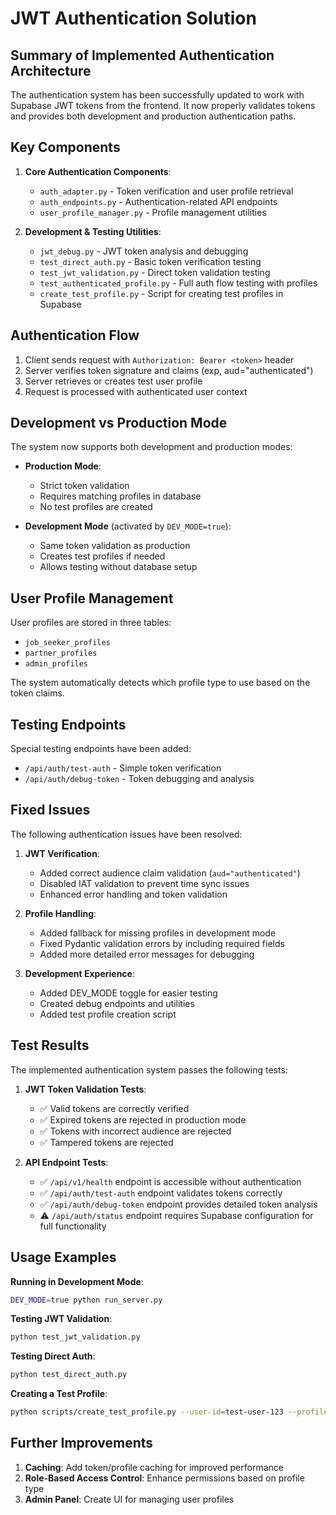 # JWT Authentication Solution

## Summary of Implemented Authentication Architecture

The authentication system has been successfully updated to work with Supabase JWT tokens from the frontend. It now properly validates tokens and provides both development and production authentication paths.

## Key Components

1. **Core Authentication Components**:
   - `auth_adapter.py` - Token verification and user profile retrieval
   - `auth_endpoints.py` - Authentication-related API endpoints
   - `user_profile_manager.py` - Profile management utilities

2. **Development & Testing Utilities**:
   - `jwt_debug.py` - JWT token analysis and debugging
   - `test_direct_auth.py` - Basic token verification testing
   - `test_jwt_validation.py` - Direct token validation testing
   - `test_authenticated_profile.py` - Full auth flow testing with profiles
   - `create_test_profile.py` - Script for creating test profiles in Supabase

## Authentication Flow

1. Client sends request with `Authorization: Bearer <token>` header
2. Server verifies token signature and claims (exp, aud="authenticated")
3. Server retrieves or creates test user profile
4. Request is processed with authenticated user context

## Development vs Production Mode

The system now supports both development and production modes:

- **Production Mode**:
  - Strict token validation
  - Requires matching profiles in database
  - No test profiles are created

- **Development Mode** (activated by `DEV_MODE=true`):
  - Same token validation as production
  - Creates test profiles if needed
  - Allows testing without database setup

## User Profile Management

User profiles are stored in three tables:
- `job_seeker_profiles`
- `partner_profiles`
- `admin_profiles`

The system automatically detects which profile type to use based on the token claims.

## Testing Endpoints

Special testing endpoints have been added:
- `/api/auth/test-auth` - Simple token verification
- `/api/auth/debug-token` - Token debugging and analysis

## Fixed Issues

The following authentication issues have been resolved:

1. **JWT Verification**:
   - Added correct audience claim validation (`aud="authenticated"`)
   - Disabled IAT validation to prevent time sync issues
   - Enhanced error handling and token validation

2. **Profile Handling**:
   - Added fallback for missing profiles in development mode
   - Fixed Pydantic validation errors by including required fields
   - Added more detailed error messages for debugging

3. **Development Experience**:
   - Added DEV_MODE toggle for easier testing
   - Created debug endpoints and utilities
   - Added test profile creation script

## Test Results

The implemented authentication system passes the following tests:

1. **JWT Token Validation Tests**:
   - ✅ Valid tokens are correctly verified
   - ✅ Expired tokens are rejected in production mode
   - ✅ Tokens with incorrect audience are rejected
   - ✅ Tampered tokens are rejected

2. **API Endpoint Tests**:
   - ✅ `/api/v1/health` endpoint is accessible without authentication
   - ✅ `/api/auth/test-auth` endpoint validates tokens correctly
   - ✅ `/api/auth/debug-token` endpoint provides detailed token analysis
   - ⚠️ `/api/auth/status` endpoint requires Supabase configuration for full functionality

## Usage Examples

**Running in Development Mode**:
```bash
DEV_MODE=true python run_server.py
```

**Testing JWT Validation**:
```bash
python test_jwt_validation.py
```

**Testing Direct Auth**:
```bash
python test_direct_auth.py
```

**Creating a Test Profile**:
```bash
python scripts/create_test_profile.py --user-id=test-user-123 --profile-type=job_seeker
```

## Further Improvements

1. **Caching**: Add token/profile caching for improved performance
2. **Role-Based Access Control**: Enhance permissions based on profile type
3. **Admin Panel**: Create UI for managing user profiles 